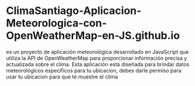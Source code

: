 # ClimaSantiago-Aplicacion-Meteorologica-con-OpenWeatherMap-en-JS.github.io
es un proyecto de aplicación meteorológica desarrollado en JavaScript que utiliza la API de OpenWeatherMap para proporcionar información precisa y actualizada sobre el clima. Esta aplicación está diseñada para brindar datos meteorológicos específicos para tu ubicacion, debes darle permiso para usar tu ubicacion para que te muestre el clima 
